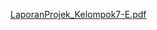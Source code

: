 [LaporanProjek_Kelompok7-E.pdf](https://github.com/user-attachments/files/21018375/LaporanProjek_Kelompok7-E.pdf)
